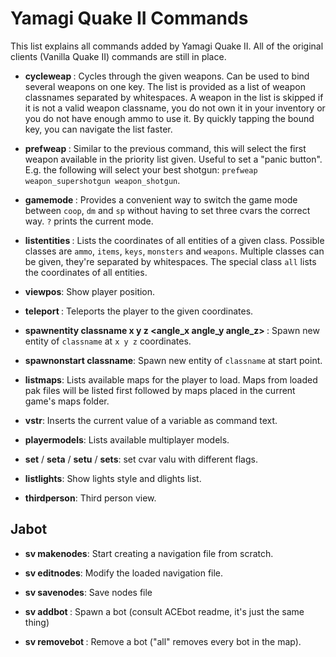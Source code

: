# Yamagi Quake II Commands

This list explains all commands added by Yamagi Quake II. All of the
original clients (Vanilla Quake II) commands are still in place.


* **cycleweap <weapons>**: Cycles through the given weapons. Can be used
  to bind several weapons on one key. The list is provided as a list of
  weapon classnames separated by whitespaces. A weapon in the list is
  skipped if it is not a valid weapon classname, you do not own it in
  your inventory or you do not have enough ammo to use it.
  By quickly tapping the bound key, you can navigate the list faster.

* **prefweap <weapons>**: Similar to the previous command, this will
  select the first weapon available in the priority list given. Useful
  to set a "panic button". E.g. the following will select your best
  shotgun: `prefweap weapon_supershotgun weapon_shotgun`.

* **gamemode <mode>**: Provides a convenient way to switch the game mode
  between `coop`, `dm` and `sp` without having to set three cvars the
  correct way. `?` prints the current mode.

* **listentities <class>**: Lists the coordinates of all entities of a
  given class.  Possible classes are `ammo`, `items`, `keys`, `monsters`
  and `weapons`. Multiple classes can be given, they're separated by
  whitespaces. The special class `all` lists the coordinates of all
  entities.

* **viewpos**: Show player position.

* **teleport <x y z>**: Teleports the player to the given coordinates.

* **spawnentity classname x y z <angle_x angle_y angle_z> <flags>**:
  Spawn new entity of `classname` at `x y z` coordinates.

* **spawnonstart classname**: Spawn new entity of `classname` at start point.

* **listmaps**: Lists available maps for the player to load. Maps from
  loaded pak files will be listed first followed by maps placed in
  the current game's maps folder.

* **vstr**: Inserts the current value of a variable as command text.

* **playermodels**: Lists available multiplayer models.

* **set** / **seta** / **setu** / **sets**: set cvar valu with different flags.

* **listlights**: Show lights style and dlights list.

* **thirdperson**: Third person view.

## Jabot

* **sv makenodes**: Start creating a navigation file from scratch.

* **sv editnodes**: Modify the loaded navigation file.

* **sv savenodes**: Save nodes file

* **sv addbot <team> <name> <skin>**: Spawn a bot (consult ACEbot readme,
  it's just the same thing)

* **sv removebot <name>**: Remove a bot ("all" removes every bot in the map).
